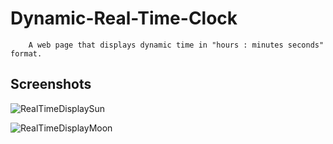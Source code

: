 # Dynamic-Real-Time-Clock
        A web page that displays dynamic time in "hours : minutes seconds" format.

## Screenshots
![RealTimeDisplaySun](https://github.com/AK0206/Dynamic-Real-Time-Clock/assets/96947561/b995385c-b51e-48c9-a10b-39918c5c6725)


![RealTimeDisplayMoon](https://github.com/AK0206/Dynamic-Real-Time-Clock/assets/96947561/9b0fd6fe-c7f8-495f-8914-eca0cafda79c)
